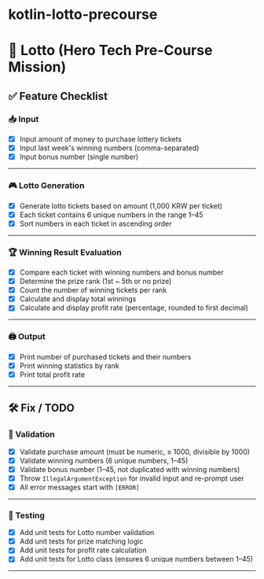 # kotlin-lotto-precourse

# 🎯 Lotto (Hero Tech Pre-Course Mission)

## ✅ Feature Checklist

### 📥 Input

- [x] Input amount of money to purchase lottery tickets
- [x] Input last week's winning numbers (comma-separated)
- [x] Input bonus number (single number)

---

### 🎮 Lotto Generation

- [x] Generate lotto tickets based on amount (1,000 KRW per ticket)
- [x] Each ticket contains 6 unique numbers in the range 1–45
- [x] Sort numbers in each ticket in ascending order

---

### 🏆 Winning Result Evaluation

- [x] Compare each ticket with winning numbers and bonus number
- [x] Determine the prize rank (1st ~ 5th or no prize)
- [x] Count the number of winning tickets per rank
- [x] Calculate and display total winnings
- [x] Calculate and display profit rate (percentage, rounded to first decimal)

---

### 🖨 Output

- [x] Print number of purchased tickets and their numbers
- [x] Print winning statistics by rank
- [x] Print total profit rate

---

## 🛠 Fix / TODO

### 🚫 Validation

- [x] Validate purchase amount (must be numeric, ≥ 1000, divisible by 1000)
- [x] Validate winning numbers (6 unique numbers, 1–45)
- [x] Validate bonus number (1–45, not duplicated with winning numbers)
- [x] Throw `IllegalArgumentException` for invalid input and re-prompt user
- [x] All error messages start with `[ERROR]`

---

### 🧪 Testing

- [x] Add unit tests for Lotto number validation
- [x] Add unit tests for prize matching logic
- [x] Add unit tests for profit rate calculation
- [x] Add unit tests for Lotto class (ensures 6 unique numbers between 1–45)

---